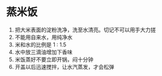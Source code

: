 # 蒸米饭

1. 把大米表面的淀粉洗净，洗至水清亮。切记不可以用手大力搓
2. 不能用自来水，用纯净水
2. 米和水的比例是 1 : 1.5
3. 水中放三滴油增加下香味
4. 米饭蒸好不要立即开锅，闷十分钟
5. 开盖以后迅速搅拌，让水汽蒸发，才会松弹
